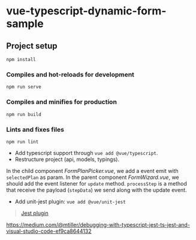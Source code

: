 # vue-typescript-dynamic-form-sample

## Project setup
```
npm install
```

### Compiles and hot-reloads for development
```
npm run serve
```

### Compiles and minifies for production
```
npm run build
```

### Lints and fixes files
```
npm run lint
```

- Add typescript support through `vue add @vue/typescript`.
- Restructure project (api, models, typings).

In the child component _FormPlanPicker.vue_, we add a event emit with `selectedPlan` as param.
In the parent component _FormWizard.vue_, we should add the event listener for `update` method.
`processStep` is a method that receive the payload (`stepData`) we send along with the update event.

- Add unit-jest plugin: `vue add @vue/unit-jest`

> [Jest plugin](https://www.npmjs.com/package/@vue/cli-plugin-unit-jest)

https://medium.com/@mtiller/debugging-with-typescript-jest-ts-jest-and-visual-studio-code-ef9ca8644132
